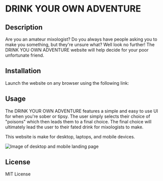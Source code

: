 # DRINK YOUR OWN ADVENTURE

## Description
Are you an amateur mixologist? Do you always have people asking you to make you something, but they're unsure what? Well look no further! The DRINK YOU OWN ADVENTURE website will help decide for your poor unfortunate friend.

## Installation
Launch the website on any browser using the following link:

## Usage
The DRINK YOUR OWN ADVENTURE features a simple and easy to use UI for when you're sober or tipsy. The user simply selects their choice of "poisons" which then leads them to a final choice. The final choice will ultimately lead the user to their fated drink for mixologists to make.

This website is make for desktop, laptops, and mobile devices.

![Image of desktop and mobile landing page]()

## License
MIT License

